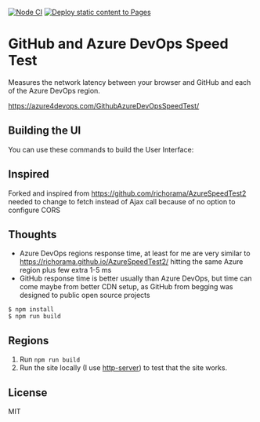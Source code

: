 [![Node CI](https://github.com/Azure4DevOps/GithubAzureDevOpsSpeedTest/actions/workflows/nodejs.yml/badge.svg)](https://github.com/Azure4DevOps/GithubAzureDevOpsSpeedTest/actions/workflows/nodejs.yml)
[![Deploy static content to Pages](https://github.com/Azure4DevOps/GithubAzureDevOpsSpeedTest/actions/workflows/static.yml/badge.svg)](https://github.com/Azure4DevOps/GithubAzureDevOpsSpeedTest/actions/workflows/static.yml)

# GitHub and Azure DevOps Speed Test

Measures the network latency between your browser and GitHub and each of the Azure DevOps region.

https://azure4devops.com/GithubAzureDevOpsSpeedTest/

## Building the UI

You can use these commands to build the User Interface:

## Inspired
Forked and inspired from https://github.com/richorama/AzureSpeedTest2
needed to change to fetch instead of Ajax call because of no option to configure CORS

## Thoughts
- Azure DevOps regions response time, at least for me are very similar to https://richorama.github.io/AzureSpeedTest2/ hitting the same Azure region plus few extra 1-5 ms
- GitHub response time is better usually than Azure DevOps, but time can come maybe from better CDN setup, as GitHub from begging was designed to public open source projects

```
$ npm install
$ npm run build
```

## Regions

1. Run `npm run build`
1. Run the site locally (I use [http-server](https://www.npmjs.com/package/http-server)) to test that the site works.

## License

MIT
